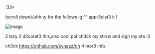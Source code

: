   :33< 

  (scroll down)/uhh ty for the follows ig ^^ appr3ciat3 it !

 ![image](https://github.com/user-attachments/assets/a7a8446d-bc50-4c26-a1a7-d01402bbf623)




2 lazy 2 d3corat3 this,also cool ppl ch3ck my straw and sign my ata :3

ch3ck https://github.com/kynazz/uh 4 mor3 info.
